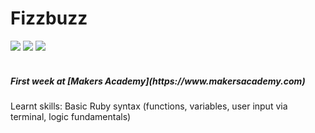Fizzbuzz
========
<div>
<img src = https://img.shields.io/badge/%20-GitHub-orange.svg>
<img src = https://img.shields.io/badge/%20-Ruby-blue.svg>
<img src = https://img.shields.io/badge/%20-RSpec-red.svg>
</div>
<br>

<h5>First week at [Makers Academy](https://www.makersacademy.com)</h5

Learnt skills: Basic Ruby syntax (functions, variables, user input via terminal, logic fundamentals)
